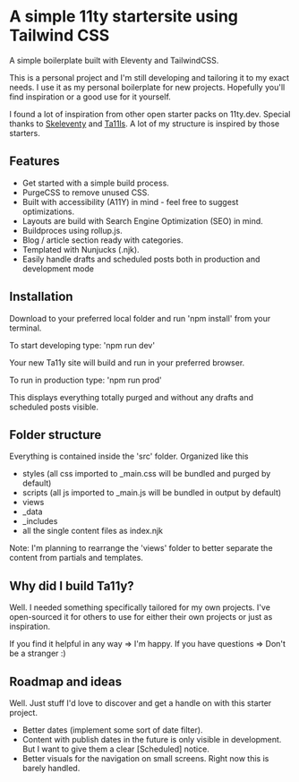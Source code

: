 # A simple 11ty startersite using Tailwind CSS

A simple boilerplate built with Eleventy and TailwindCSS.

This is a personal project and I'm still developing and tailoring it to my exact needs. I use it as my personal boilerplate for new projects. Hopefully you'll find inspiration or a good use for it yourself.

I found a lot of inspiration from other open starter packs on 11ty.dev. Special thanks to [Skeleventy](https://github.com/josephdyer/skeleventy) and [Ta11ls](https://github.com/danfascia/tai11s). A lot of my structure is inspired by those starters.

## Features

-   Get started with a simple build process.
-   PurgeCSS to remove unused CSS.
-   Built with accessibility (A11Y) in mind - feel free to suggest optimizations.
-   Layouts are build with Search Engine Optimization (SEO) in mind.
-   Buildproces using rollup.js.
-   Blog / article section ready with categories.
-   Templated with Nunjucks (.njk).
-   Easily handle drafts and scheduled posts both in production and development mode

## Installation

Download to your preferred local folder and run 'npm install' from your terminal.

To start developing type:
'npm run dev'

Your new Ta11y site will build and run in your preferred browser.

To run in production type:
'npm run prod'

This displays everything totally purged and without any drafts and scheduled posts visible.

## Folder structure

Everything is contained inside the 'src' folder. Organized like this

-   styles (all css imported to \_main.css will be bundled and purged by default)
-   scripts (all js imported to \_main.js will be bundled in output by default)
-   views
-   \_data
-   \_includes
-   all the single content files as index.njk

Note: I'm planning to rearrange the 'views' folder to better separate the content from partials and templates.

## Why did I build Ta11y?

Well. I needed something specifically tailored for my own projects. I've open-sourced it for others to use for either their own projects or just as inspiration.

If you find it helpful in any way => I'm happy.
If you have questions => Don't be a stranger :)

## Roadmap and ideas

Well. Just stuff I'd love to discover and get a handle on with this starter project.

-   Better dates (implement some sort of date filter).
-   Content with publish dates in the future is only visible in development. But I want to give them a clear [Scheduled] notice.
-   Better visuals for the navigation on small screens. Right now this is barely handled.
